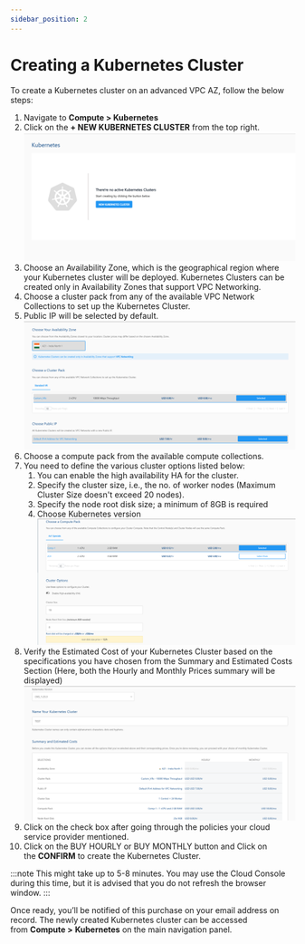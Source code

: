 ```yaml
---
sidebar_position: 2
---
```

# Creating a Kubernetes Cluster

To create a Kubernetes cluster on an advanced VPC AZ, follow the below steps:

1. Navigate to **Compute > Kubernetes** 
2. Click on the **+ NEW KUBERNETES CLUSTER** from the top right.
   ![Creating Instance](img/InstanceCreation1.png)
3. Choose an Availability Zone, which is the geographical region where your Kubernetes cluster will be deployed. Kubernetes Clusters can be created only in Availability Zones that support VPC Networking.
4. Choose a cluster pack from any of the available VPC Network Collections to set up the Kubernetes Cluster.
5. Public IP will be selected by default.
    ![Creating Instance](img/InstanceCreation2.png)
6. Choose a compute pack from the available compute collections.
7. You need to define the various cluster options listed below:
    1. You can enable the high availability HA for the cluster.
    2. Specify the cluster size, i.e., the no. of worker nodes (Maximum Cluster Size doesn't exceed 20 nodes).
    3. Specify the node root disk size; a minimum of 8GB is required 
    4. Choose Kubernetes version
   ![Creating Instance](img/InstanceCreation3.png)
8. Verify the Estimated Cost of your Kubernetes Cluster based on the specifications you have chosen from the Summary and Estimated Costs Section (Here, both the Hourly and Monthly Prices summary will be displayed)
   ![Creating Instance](img/InstanceCreation5.png)
9. Click on the check box after going through the policies your cloud service provider mentioned.
10. Click on the BUY HOURLY or BUY MONTHLY button and Click on the **CONFIRM** to create the Kubernetes Cluster.

:::note
This might take up to 5-8 minutes. You may use the Cloud Console during this time, but it is advised that you do not refresh the browser window.
:::

Once ready, you’ll be notified of this purchase on your email address on record. The newly created Kubernetes cluster can be accessed from **Compute >** **Kubernetes** on the main navigation panel.
